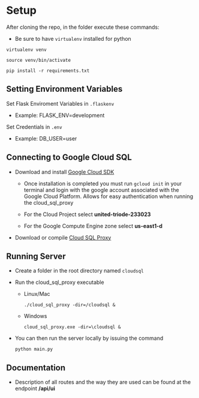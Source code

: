 # Setup

After cloning the repo, in the folder execute these commands:

- Be sure to have `virtualenv` installed for python
   
```
virtualenv venv

source venv/bin/activate

pip install -r requirements.txt
```

## Setting Environment Variables

Set Flask Enviroment Variables in `.flaskenv`

- Example: FLASK_ENV=development

Set Credentials in `.env`

- Example: DB_USER=user

## Connecting to Google Cloud SQL

- Download and install [Google Cloud SDK](https://cloud.google.com/sdk/docs/downloads-interactive)

  - Once installation is completed you must run `gcloud init` in your terminal and login with the google account associated with the Google Cloud Platform. Allows for easy authentication when running the cloud_sql_proxy

  - For the Cloud Project select **united-triode-233023**

  - For the Google Compute Engine zone select **us-east1-d**

- Download or compile [Cloud SQL Proxy](https://cloud.google.com/sql/docs/mysql/connect-external-app#proxy)

## Running Server

- Create a folder in the root directory named `cloudsql`

- Run the cloud_sql_proxy executable
  - Linux/Mac
    ```
    ./cloud_sql_proxy -dir=/cloudsql &
    ```
  - Windows
    ```
    cloud_sql_proxy.exe -dir=\cloudsql &
    ```
* You can then run the server locally by issuing the command

  ```
  python main.py
  ```
## Documentation

  - Description of all routes and the way they are used can be found at the endpoint __/api/ui__